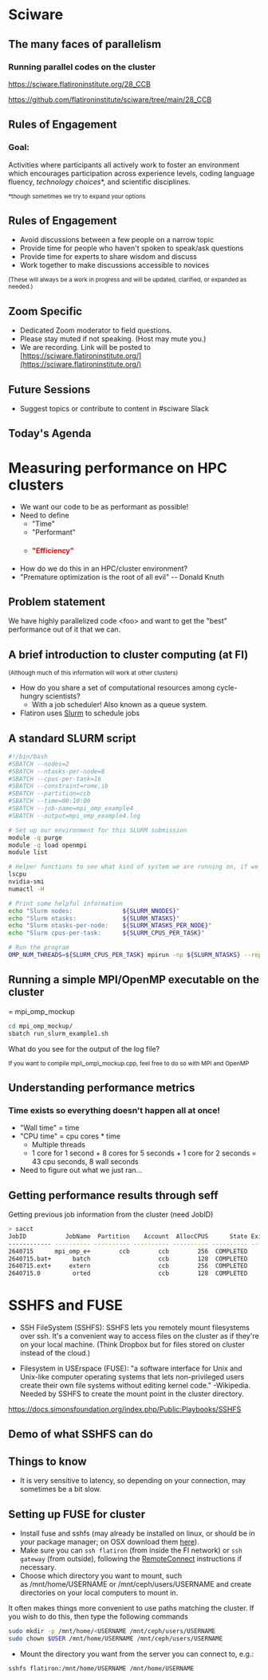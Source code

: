 # Sciware

## The many faces of parallelism
### Running parallel codes on the cluster

https://sciware.flatironinstitute.org/28_CCB

https://github.com/flatironinstitute/sciware/tree/main/28_CCB


## Rules of Engagement

### Goal:

Activities where participants all actively work to foster an environment which encourages participation across experience levels, coding language fluency, *technology choices*\*, and scientific disciplines.

<small>\*though sometimes we try to expand your options</small>


## Rules of Engagement

- Avoid discussions between a few people on a narrow topic
- Provide time for people who haven't spoken to speak/ask questions
- Provide time for experts to share wisdom and discuss
- Work together to make discussions accessible to novices

<small>
(These will always be a work in progress and will be updated, clarified, or expanded as needed.)
</small>


## Zoom Specific

- Dedicated Zoom moderator to field questions.
- Please stay muted if not speaking. (Host may mute you.)
- We are recording. Link will be posted to [https://sciware.flatironinstitute.org/](https://sciware.flatironinstitute.org/)


## Future Sessions

- Suggest topics or contribute to content in #sciware Slack


## Today's Agenda


# Measuring performance on HPC clusters
- We want our code to be as performant as possible!
- Need to define
  - "Time"
  - "Performant"
  - <h4 style="color:rgb(255,0,0)">"Efficiency"</h4>
- How do we do this in an HPC/cluster environment?
- "Premature optimization is the root of all evil" -- Donald Knuth


## Problem statement
We have highly parallelized code \<foo\> and want to get the "best" performance out of it that we can.


## A brief introduction to cluster computing (at FI)
<small>
(Although much of this information will work at other clusters)
</small>

- How do you share a set of computational resources among cycle-hungry scientists?
  - With a job scheduler! Also known as a queue system.
- Flatiron uses [Slurm](https://slurm.schedmd.com) to schedule jobs


## A standard SLURM script
```bash
#!/bin/bash
#SBATCH --nodes=2
#SBATCH --ntasks-per-node=8
#SBATCH --cpus-per-task=16
#SBATCH --constraint=rome,ib
#SBATCH --partition=ccb
#SBATCH --time=00:10:00
#SBATCH --job-name=mpi_omp_example4
#SBATCH --output=mpi_omp_example4.log

# Set up our environment for this SLURM submission
module -q purge
module -q load openmpi
module list

# Helper functions to see what kind of system we are running on, if we have GPUs that are accessible, and other information
lscpu
nvidia-smi
numactl -H

# Print some helpful information
echo "Slurm nodes:              ${SLURM_NNODES}"
echo "Slurm ntasks:             ${SLURM_NTASKS}"
echo "Slurm ntasks-per-node:    ${SLURM_NTASKS_PER_NODE}"
echo "Slurm cpus-per-task:      ${SLURM_CPUS_PER_TASK}"

# Run the program
OMP_NUM_THREADS=${SLURM_CPUS_PER_TASK} mpirun -np ${SLURM_NTASKS} --report-bindings mpi_omp_mockup
```


## Running a simple MPI/OpenMP executable on the cluster
<foo> = mpi\_omp\_mockup

```bash
cd mpi_omp_mockup/
sbatch run_slurm_example1.sh
```

What do you see for the output of the log file?

<small>
If you want to compile mpi\_omp\_mockup.cpp, feel free to do so with MPI and OpenMP
</small>


## Understanding performance metrics

### Time exists so everything doesn't happen all at once!

- "Wall time" = time
- "CPU time" = cpu cores * time
  - Multiple threads
  - 1 core for 1 second + 8 cores for 5 seconds + 1 core for 2 seconds = 43 cpu seconds, 8 wall seconds
- Need to figure out what we just ran...

## Getting performance results through **seff**

Getting previous job information from the cluster (need JobID)
```bash
> sacct
JobID           JobName  Partition    Account  AllocCPUS      State ExitCode 
------------ ---------- ---------- ---------- ---------- ---------- -------- 
2640715      mpi_omp_e+        ccb        ccb        256  COMPLETED      0:0 
2640715.bat+      batch                   ccb        128  COMPLETED      0:0 
2640715.ext+     extern                   ccb        256  COMPLETED      0:0 
2640715.0         orted                   ccb        128  COMPLETED      0:0
```



# SSHFS and FUSE
- SSH FileSystem (SSHFS): SSHFS lets you remotely mount filesystems over ssh. It's a convenient way to access files on the cluster as if they're on your local machine. (Think Dropbox but for files stored on cluster instead of the cloud.)

- Filesystem in USErspace (FUSE): "a software interface for Unix and Unix-like computer operating systems that lets non-privileged users create their own file systems without editing kernel code." -Wikipedia. Needed by SSHFS to create the mount point in the cluster directory.

https://docs.simonsfoundation.org/index.php/Public:Playbooks/SSHFS


## Demo of what SSHFS can do


## Things to know 
- It is very sensitive to latency, so depending on your connection, may sometimes be a bit slow.


## Setting up FUSE for cluster
- Install fuse and sshfs (may already be installed on linux, or should be in your package manager; on OSX download them [here](https://osxfuse.github.io/)).
- Make sure you can `ssh flatiron` (from inside the FI network) or `ssh gateway` (from outside), following the [RemoteConnect](https://docs.simonsfoundation.org/index.php/RemoteConnect) instructions if necessary.
- Choose which directory you want to mount, such as /mnt/home/USERNAME or /mnt/ceph/users/USERNAME and create directories on your local computers to mount in. 


It often makes things more convenient to use paths matching the cluster. If you wish to do this, then type the following commands
```bash
sudo mkdir -p /mnt/home/<USERNAME /mnt/ceph/users/USERNAME
sudo chown $USER /mnt/home/USERNAME /mnt/ceph/users/USERNAME

```


- Mount the directory you want from the server you can connect to, e.g.:

```bash
sshfs flatiron:/mnt/home/USERNAME /mnt/home/USERNAME
```
